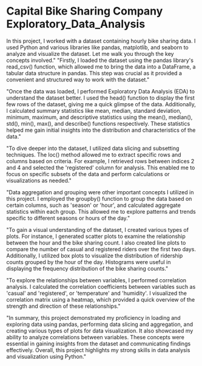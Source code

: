 # Capital Bike Sharing Company Exploratory_Data_Analysis

In this project, I worked with a dataset containing hourly bike sharing data. I used Python and various libraries like pandas, matplotlib, and seaborn to analyze and visualize the dataset. Let me walk you through the key concepts involved."
"Firstly, I loaded the dataset using the pandas library's read_csv() function, which allowed me to bring the data into a DataFrame, a tabular data structure in pandas. This step was crucial as it provided a convenient and structured way to work with the dataset."

"Once the data was loaded, I performed Exploratory Data Analysis (EDA) to understand the dataset better. I used the head() function to display the first few rows of the dataset, giving me a quick glimpse of the data. Additionally, I calculated summary statistics like mean, median, standard deviation, minimum, maximum, and descriptive statistics using the mean(), median(), std(), min(), max(), and describe() functions respectively. These statistics helped me gain initial insights into the distribution and characteristics of the data."

"To dive deeper into the dataset, I utilized data slicing and subsetting techniques. The loc() method allowed me to extract specific rows and columns based on criteria. For example, I retrieved rows between indices 2 and 4 and selected the 'registered' column for analysis. This enabled me to focus on specific subsets of the data and perform calculations or visualizations as needed."

"Data aggregation and grouping were other important concepts I utilized in this project. I employed the groupby() function to group the data based on certain columns, such as 'season' or 'hour', and calculated aggregate statistics within each group. This allowed me to explore patterns and trends specific to different seasons or hours of the day."

"To gain a visual understanding of the dataset, I created various types of plots. For instance, I generated scatter plots to examine the relationship between the hour and the bike sharing count. I also created line plots to compare the number of casual and registered riders over the first two days. Additionally, I utilized box plots to visualize the distribution of ridership counts grouped by the hour of the day. Histograms were useful in displaying the frequency distribution of the bike sharing counts."

"To explore the relationships between variables, I performed correlation analysis. I calculated the correlation coefficients between variables such as 'casual' and 'registered', or 'temperature' and 'humidity'. I visualized the correlation matrix using a heatmap, which provided a quick overview of the strength and direction of these relationships."

"In summary, this project demonstrated my proficiency in loading and exploring data using pandas, performing data slicing and aggregation, and creating various types of plots for data visualization. It also showcased my ability to analyze correlations between variables. These concepts were essential in gaining insights from the dataset and communicating findings effectively. Overall, this project highlights my strong skills in data analysis and visualization using Python."

